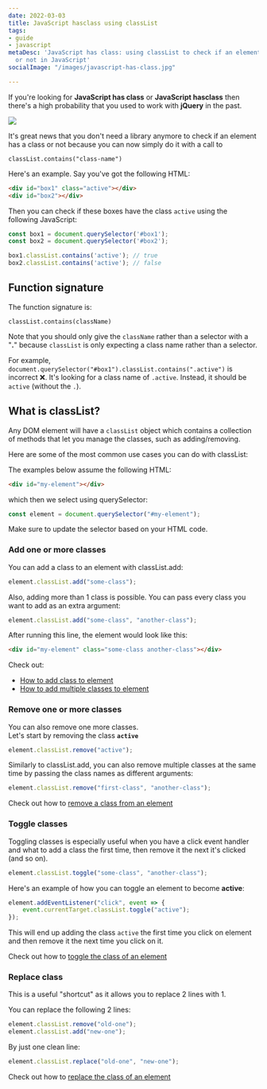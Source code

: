 ```yaml
---
date: 2022-03-03
title: JavaScript hasclass using classList
tags:
- guide
- javascript
metaDesc: 'JavaScript has class: using classList to check if an element has a class
  or not in JavaScript'
socialImage: "/images/javascript-has-class.jpg"

---
```

If you're looking for **JavaScript has class** or **JavaScript hasclass** then there's a high probability that you used to work with **jQuery** in the past.

![](/images/javascript-has-class.jpg)

It's great news that you don't need a library anymore to check if an element has a class or not because you can now simply do it with a call to

    classList.contains("class-name")

Here's an example. Say you've got the following HTML:

```html
<div id="box1" class="active"></div>
<div id="box2"></div>
```

Then you can check if these boxes have the class `active` using the following JavaScript:

```javascript
const box1 = document.querySelector('#box1');
const box2 = document.querySelector('#box2');

box1.classList.contains('active'); // true
box2.classList.contains('active'); // false
```

## Function signature

The function signature is:

`classList.contains(className)`

Note that you should only give the `className` rather than a selector with a "**.**" because `classList` is only expecting a class name rather than a selector.

For example, `document.querySelector("#box1").classList.contains(".active")` is incorrect ❌. It's looking for a class name of `.active`. Instead, it should be `active` (without the `.`).

## What is classList?

Any DOM element will have a `classList` object which contains a collection of methods that let you manage the classes, such as adding/removing.

Here are some of the most common use cases you can do with classList:

The examples below assume the following HTML:

```html
<div id="my-element"></div>
```

which then we select using querySelector:

```javascript
const element = document.querySelector("#my-element");
```

Make sure to update the selector based on your HTML code.

### Add one or more classes

You can add a class to an element with classList.add:

```javascript
element.classList.add("some-class");
```

Also, adding more than 1 class is possible. You can pass every class you want to add as an extra argument:

```javascript
element.classList.add("some-class", "another-class");
```

After running this line, the element would look like this:

```html
<div id="my-element" class="some-class another-class"></div>
```

Check out:

* [How to add class to element](https://codetogo.io/how-to-add-class-to-element-in-javascript/ "How to add class to element in JavaScript")
* [How to add multiple classes to element](https://codetogo.io/how-to-add-multiple-classes-to-element-in-javascript/ "How to add multiple classes to element in JavaScript")

### Remove one or more classes

You can also remove one more classes.  
Let's start by removing the class **`active`**

```javascript
element.classList.remove("active");
```

Similarly to classList.add, you can also remove multiple classes at the same time by passing the class names as different arguments:

```javascript
element.classList.remove("first-class", "another-class");
```

Check out how to [remove a class from an element](https://codetogo.io/how-to-remove-class-from-element-in-javascript/)

### Toggle classes

Toggling classes is especially useful when you have a click event handler and what to add a class the first time, then remove it the next it's clicked (and so on).

```javascript
element.classList.toggle("some-class", "another-class");
```

Here's an example of how you can toggle an element to become **active**:

```javascript
element.addEventListener("click", event => {
    event.currentTarget.classList.toggle("active");
});
```

This will end up adding the class `active` the first time you click on element and then remove it the next time you click on it.

Check out how to [toggle the class of an element](https://codetogo.io/how-to-toggle-class-of-element-in-javascript/)

### Replace class

This is a useful "shortcut" as it allows you to replace 2 lines with 1.

You can replace the following 2 lines:

```javascript
element.classList.remove("old-one");
element.classList.add("new-one");
```

By just one clean line:

```javascript
element.classList.replace("old-one", "new-one");
```

Check out how to [replace the class of an element](https://codetogo.io/how-to-replace-a-class-of-element-in-javascript/)